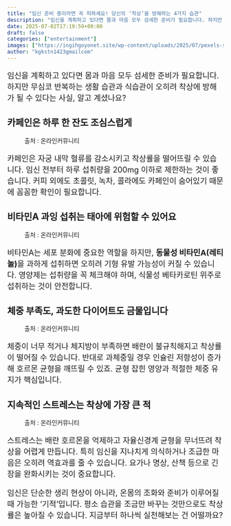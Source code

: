 ```yaml
---
title: "임신 준비 중이라면 꼭 피하세요! 당신의 ‘착상’을 방해하는 4가지 습관"
description: "임신을 계획하고 있다면 몸과 마음 모두 섬세한 준비가 필요합니다. 하지만 무심코 반복하는 생활 습관과 식습관이 오히려 착상에 방해가 될 수 있다는 사실, 알고 계셨나요?"
date: 2025-07-02T17:19:59+09:00
draft: false
categories: ["entertainment"]
images: ["https://ingihgoyonet.site/wp-content/uploads/2025/07/pexels-stasknop-2916450-1-1024x683.jpg", "https://ingihgoyonet.site/wp-content/uploads/2025/07/pexels-shvetsa-3683101-1-1024x683.jpg", "https://ingihgoyonet.site/wp-content/uploads/2025/07/pexels-pavel-danilyuk-7801341-1024x684.jpg", "https://ingihgoyonet.site/wp-content/uploads/2025/07/pexels-olly-3807738-1024x683.jpg"]
author: "kgkstn1423gmailcom"
---
```


<p style="font-size:18px">임신을 계획하고 있다면 몸과 마음 모두 섬세한 준비가 필요합니다. 하지만 무심코 반복하는 생활 습관과 식습관이 오히려 착상에 방해가 될 수 있다는 사실, 알고 계셨나요?</p> <h2 >카페인은 하루 한 잔도 조심스럽게</h2> <figure ><img src="https://ingihgoyonet.site/wp-content/uploads/2025/07/pexels-stasknop-2916450-1-1024x683.jpg" alt="" style="aspect-ratio:16/9;object-fit:cover"/><figcaption >출처 : 온라인커뮤니티</figcaption></figure> <p style="font-size:18px">카페인은 자궁 내막 혈류를 감소시키고 착상률을 떨어뜨릴 수 있습니다. 임신 전부터 하루 섭취량을 200mg 이하로 제한하는 것이 좋습니다. 커피 외에도 초콜릿, 녹차, 콜라에도 카페인이 숨어있기 때문에 꼼꼼한 확인이 필요합니다.</p> <h2 >비타민A 과잉 섭취는 태아에 위험할 수 있어요</h2> <figure ><img src="https://ingihgoyonet.site/wp-content/uploads/2025/07/pexels-shvetsa-3683101-1-1024x683.jpg" alt="" style="aspect-ratio:16/9;object-fit:cover"/><figcaption >출처 : 온라인커뮤니티</figcaption></figure> <p style="font-size:18px">비타민A는 세포 분화에 중요한 역할을 하지만, <strong>동물성 비타민A(레티놀)</strong>을 과하게 섭취하면 오히려 기형 유발 가능성이 커질 수 있습니다. 영양제는 섭취량을 꼭 체크해야 하며, 식물성 베타카로틴 위주로 섭취하는 것이 안전합니다.</p> <h2 >체중 부족도, 과도한 다이어트도 금물입니다</h2> <figure ><img src="https://ingihgoyonet.site/wp-content/uploads/2025/07/pexels-pavel-danilyuk-7801341-1024x684.jpg" alt="" style="aspect-ratio:16/9;object-fit:cover"/><figcaption >출처 : 온라인커뮤니티</figcaption></figure> <p style="font-size:18px">체중이 너무 적거나 체지방이 부족하면 배란이 불규칙해지고 착상률이 떨어질 수 있습니다. 반대로 과체중일 경우 인슐린 저항성이 증가해 호르몬 균형을 깨뜨릴 수 있죠. 균형 잡힌 영양과 적절한 체중 유지가 핵심입니다.</p> <h2 >지속적인 스트레스는 착상에 가장 큰 적</h2> <figure ><img src="https://ingihgoyonet.site/wp-content/uploads/2025/07/pexels-olly-3807738-1024x683.jpg" alt="" style="aspect-ratio:16/9;object-fit:cover"/><figcaption >출처 : 온라인커뮤니티</figcaption></figure> <p style="font-size:18px">스트레스는 배란 호르몬을 억제하고 자율신경계 균형을 무너뜨려 착상을 어렵게 만듭니다. 특히 임신을 지나치게 의식하거나 조급한 마음은 오히려 역효과를 줄 수 있습니다. 요가나 명상, 산책 등으로 긴장을 완화시키는 것이 중요합니다.</p> <p style="font-size:18px">임신은 단순한 생리 현상이 아니라, 온몸의 조화와 준비가 이루어질 때 가능한 ‘기적’입니다. 평소 습관을 조금만 바꾸는 것만으로도 착상률은 높아질 수 있습니다. 지금부터 하나씩 실천해보는 건 어떨까요?</p>
